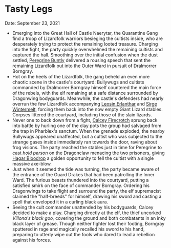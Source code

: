 # Tasty Legs

Date: September 23, 2021

- Emerging into the Great Hall of Castle Naerytar, the Quarantine Gang find a troop of Lizardfolk warriors besieging the cultists inside, who are desperately trying to protect the remaining looted treasure. Charging into the fight, the party quickly overwhelmed the remaining cultists and captured the hall. Smoothing over the initial confusion when the dust settled, [Peregrine Buntly](../Characters/Peregrine%20Buntly/%21index.md)  delivered a rousing speech that sent the remaining Lizardfolk out into the Outer Ward in pursuit of Dralmorrer Borngray.
- Hot on the heels of the Lizardfolk, the gang beheld an even more chaotic scene in the castle's courtyard: Bullywugs and cultists commanded by Dralmorrer Borngray himself countered the main force of the rebels, with the elf remaining at a safe distance surrounded by Dragonwing bodyguards. Meanwhile, the castle's defenders had nearly overrun the few Lizardfolk accompanying [Leosin Erlanthar](../Characters/Leosin%20Erlanthar.md) and [Sirge Wintermelt](../Characters/Sirge%20Wintermelt/%21index.md), forcing them back into the now empty Giant Lizard stables. Corpses littered the courtyard, including those of the slain lizards.
- Never one to back down from a fight, [Calcey Firecrotch](../Characters/Calcey%20Firecrotch/%21index.md) sprung back into battle by hurling one of the clay pots the group had salvaged from the trap in Pharblex's sanctum. When the grenade exploded, the nearby Bullywugs appeared unaffected, but a cultist who was subjected to the strange gases inside immediately ran towards the door, raving about frog visions. The party reached the stables just in time for Peregrine to cast *hold person* on the Dragonclaw menacing the two prisoners, giving [Hagar Bloodrop](../Characters/Hagar%20Bloodrop/%21index.md) a golden opportunity to fell the cultist with a single massive axe-blow.
- Just when it seemed the tide was turning, the party became aware of the entrance of the Guard Drakes that had been patrolling the Inner Ward. The furious beasts thundered into the courtyard, putting a satisfied smirk on the face of commander Borngray. Ordering his Dragonwings to take flight and surround the party, the elf supremacist claimed the "half-breeds" for himself, drawing his sword and casting a spell that enveloped it in a curling black aura.
- Seeing the cult commander unattended by his bodyguards, Calcey decided to make a play. Charging directly at the elf, the thief uncorked *Villona's black goo,* covering the ground and both combatants in an inky black layer of grease. Though neither fighter lost their footing, Borngray sputtered in rage and magically recalled his sword to his hand, preparing to utterly wipe out the fools who dared to lead a rebellion against his forces.